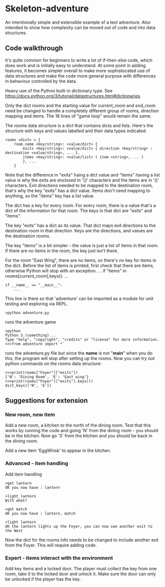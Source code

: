 # Skeleton-adventure

An intentionally simple and extensible example of a text adventure.
Also intended to show how complexity can be moved out of code and into data structures.

## Code walkthrough

It's quite common for beginners to write a lot of if-then-else code, which does work
and is initially easy to understand.  At some point in adding features, it becomes simpler
overall to make more sophistocated use of data structures and make the code more 
general purpose with differences in behaviour controlled by the data.

Heavy use of the Python built-in dictionary type.  See https://docs.python.org/3/tutorial/datastructures.html#dictionaries.

Only the dict rooms and the starting value for current_room and end_room need be changed to
handle a completely different group of rooms, direction mapping and items.
The 18 lines of "game loop" would remain the same.

The rooms data structure is a dict that contains dicts and lists.  Here's the structure
with keys and values labelled and their data types indicated.

	rooms <dict> = {
		room_name <key/string>: <value/dict> {
			exits <key/string>: <value/dict> { direction <key/string> : destination <value/string>, ... },
			items <key/string>: <value/list> ( item <string>, ... ) 
			}, ...
		}

Note that the difference in "exits" haing a dict value and "items" having a list value
is why the exits are enclosed in '{}' characters and the items are in '()' characters.
Exit directions needed to be mapped to the destination room, that's why the key "exits"
has a dict value.  Items don't need mapping to anything, so the "items" key has a list
value.

The dict has a key for every room.  For every room, there is a value that's a dict 
of the information for that room.  The keys in that dict are "exits" and "items".

The key "exits" has a dict as its value.  That dict maps exit directions to the 
destination room in that direction.  Keys are the directions, and values are the 
destination rooms.

The key "items" is a bit simpler - the value is just a list of items in that room.
If there are no items in the room, the key just isn't there.

For the room "East Wing", there are no items, so there's no key for items in the dict.
Before the list of items is printed, first check that there are items, otherwise
Python will stop with an exception.
	...
	if "items" in rooms[current_room],keys():
		...

	if __name__ == "__main__":
		...
This line is there so that 'adventure' can be imported as a module for unit testing
and exploring via REPL.

	>python adventure.py

runs the adventure game

	>python
	Python 3.(something)...
	Type "help", "copyright", "credits" or "license" for more information.
	>>>from adventure import *`

runs the adventure.py file but since the __name__ is not "__main__" when
you do this, the program will stop after setting up the rooms.
Now you can try out python commands on the rooms data structure:

	>>>print(rooms["Foyer"]["exits"])
	{'N': 'Dining Room', 'E': 'East wing'}
	>>>print(rooms["Foyer"]["exits"].keys())
	dict_keys(['N', 'E'])	


## Suggestions for extension

### New room, new item

Add a new room, a kitchen to the north of the dining room.  Test that this works by
running the code and going 'N' from the dining room - you should be in the kitchen.
Now go 'S' from the kitchen and you should be back in the dining room.

Add a new item 'EggWhisk' to appear in the kitchen.

### Advanced - item handling

Add item handling

	>get lantern
	OK you now have : lantern

	>light lantern
	With what?

	>get match
	OK you now have : lantern, match

	>light lantern
	OK the lantern lights up the Foyer, you can now see another exit to the West

Now the dict for the rooms info needs to be changed to include another exit from the Foyer.
This will require adding code.

### Expert - items interact with the environment

Add key items and a locked door.  The player must collect the key from one room, take it
to the locked door and unlock it.  Make sure the door can only be unlocked if the player
has the key.

